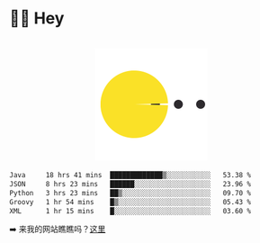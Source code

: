 
# 👋🏻 Hey
<div align="center">
	<br>
	<img src="https://raw.githubusercontent.com/Aniket965/Aniket965/master/pacman.svg?sanitize=true" width="200" height="200">
	<br>
</div>

<!--START_SECTION:waka-->
```text
Java     18 hrs 41 mins  █████████████▒░░░░░░░░░░░   53.38 % 
JSON     8 hrs 23 mins   ██████░░░░░░░░░░░░░░░░░░░   23.96 % 
Python   3 hrs 23 mins   ██▒░░░░░░░░░░░░░░░░░░░░░░   09.70 % 
Groovy   1 hr 54 mins    █▒░░░░░░░░░░░░░░░░░░░░░░░   05.43 % 
XML      1 hr 15 mins    █░░░░░░░░░░░░░░░░░░░░░░░░   03.60 % 
```
<!--END_SECTION:waka-->

 ➡️  来我的网站瞧瞧吗？[这里](https://www.shaolongfei.com)
